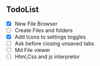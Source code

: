 ## TodoList

- [x] New File Browser
- [ ] Create Files and folders
- [x] Add Icons to settings toggles
- [ ] Ask before closing unsaved tabs
- [ ] Md File viewer
- [ ] Html,Css and js interpretor
